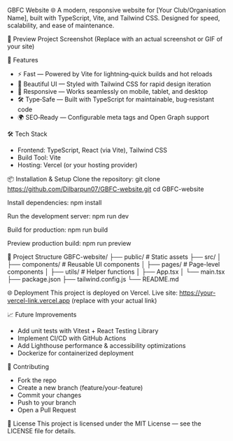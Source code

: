 GBFC Website 🌐
A modern, responsive website for [Your Club/Organisation Name], built with TypeScript, Vite, and Tailwind CSS.
Designed for speed, scalability, and ease of maintenance.

📸 Preview
Project Screenshot
(Replace with an actual screenshot or GIF of your site)

🚀 Features

- ⚡ Fast — Powered by Vite for lightning‑quick builds and hot reloads
- 🎨 Beautiful UI — Styled with Tailwind CSS for rapid design iteration
- 📱 Responsive — Works seamlessly on mobile, tablet, and desktop
- 🛠 Type‑Safe — Built with TypeScript for maintainable, bug‑resistant code
- 🌍 SEO‑Ready — Configurable meta tags and Open Graph support

🛠 Tech Stack

- Frontend: TypeScript, React (via Vite), Tailwind CSS
- Build Tool: Vite
- Hosting: Vercel (or your hosting provider)

📦 Installation & Setup
Clone the repository:
git clone https://github.com/Dilbarpun07/GBFC-website.git
cd GBFC-website

Install dependencies:
npm install

Run the development server:
npm run dev

Build for production:
npm run build

Preview production build:
npm run preview

📂 Project Structure
GBFC-website/
├── public/ # Static assets
├── src/
│ ├── components/ # Reusable UI components
│ ├── pages/ # Page-level components
│ ├── utils/ # Helper functions
│ ├── App.tsx
│ └── main.tsx
├── package.json
├── tailwind.config.js
└── README.md

🌐 Deployment
This project is deployed on Vercel.
Live site: https://your-vercel-link.vercel.app (replace with your actual link)

📈 Future Improvements

- Add unit tests with Vitest + React Testing Library
- Implement CI/CD with GitHub Actions
- Add Lighthouse performance & accessibility optimizations
- Dockerize for containerized deployment

🤝 Contributing

- Fork the repo
- Create a new branch (feature/your-feature)
- Commit your changes
- Push to your branch
- Open a Pull Request

📜 License
This project is licensed under the MIT License — see the LICENSE file for details.
